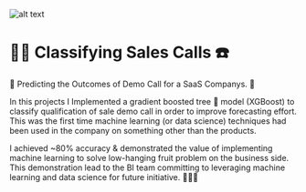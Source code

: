 ![alt text](
       https://github.com/MMBazel/springboard-program/blob/master/0.jpg
      )



# 🕵️‍♀️ Classifying Sales Calls ☎️

💸 Predicting the Outcomes of Demo Call for a SaaS Companys. 📱

In this projects I Implemented a gradient boosted tree 🌲 model (XGBoost) to classify qualification of sale demo call in order to improve forecasting effort. This was the first time machine learning (or data science) techniques had been used in the company on something other than the products. 

I achieved ~80% accuracy & demonstrated the value of implementing machine learning to solve low-hanging fruit problem on the business side. This demonstration lead to the BI team committing to leveraging machine learning and data science for future initiative. 🎉💪🏻
